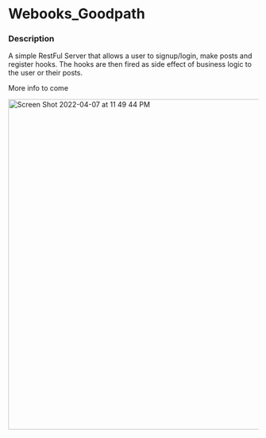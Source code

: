 # Webooks_Goodpath

### Description
A simple RestFul Server that allows a user to signup/login,  make posts and register hooks.
The hooks are then fired as side effect of business logic to the user or their posts.

More info to come


<img width="665" alt="Screen Shot 2022-04-07 at 11 49 44 PM" src="https://user-images.githubusercontent.com/88467155/162359037-90127969-16fa-4bc4-96c0-4d28d2679fbe.png">
